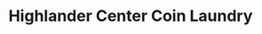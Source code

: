 ---
title: "Highlander Center Coin Laundry"
url: /ofallon/highlander-center-coin-laundry/
shop: laundry
---